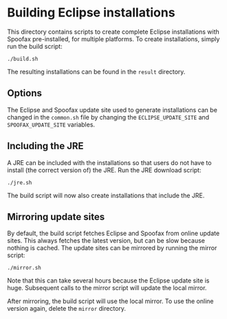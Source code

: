 # Building Eclipse installations

This directory contains scripts to create complete Eclipse installations with Spoofax pre-installed, for multiple platforms. To create installations, simply run the build script:

```
./build.sh
```

The resulting installations can be found in the `result` directory.

## Options

The Eclipse and Spoofax update site used to generate installations can be changed in the `common.sh` file by changing the `ECLIPSE_UPDATE_SITE` and `SPOOFAX_UPDATE_SITE` variables.

## Including the JRE

A JRE can be included with the installations so that users do not have to install (the correct version of) the JRE. Run the JRE download script:

```
./jre.sh
```

The build script will now also create installations that include the JRE. 

## Mirroring update sites

By default, the build script fetches Eclipse and Spoofax from online update sites. This always fetches the latest version, but can be slow because nothing is cached. The update sites can be mirrored by running the mirror script:

```
./mirror.sh
```

Note that this can take several hours because the Eclipse update site is huge. Subsequent calls to the mirror script will update the local mirror.

After mirroring, the build script will use the local mirror. To use the online version again, delete the `mirror` directory.